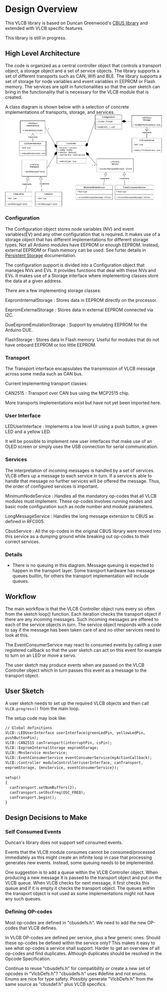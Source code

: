 # Design Overview

This VLCB library is based on Duncan Greenwood's [CBUS library](https://github.com/MERG-DEV/CBUS)
and extended with VLCB specific features.

This library is still in progress.

## High Level Architecture
The code is organized as a central controller object that controls a transport object, 
a storage object and a set of service objects.
The library supports a set of different transports such as CAN, Wifi and BLE.
The library supports a set of storage for node variables and event variables in EEPROM or Flash memory.
The services are split in functionalities so that the user sketch can bring in the functionality
that is necessary for the VLCB module that is created.

A class diagram is shown below with a selection of concrete implementations of transports, storage, 
and services.
![Class Diagram](VLCB-Arduino-Classes.png)

### Configuration
The Configuration object stores node variables (NV) and event variables(EV) and any other configuration
that is required. It makes use of a storage object that has different implementations for different
storage types. Not all Arduino modules have EEPROM or enough EEPROM. Instead, external EEPROM or
Flash memory can be used.
See furter details in [Persistent Storage](PersistentStorage.md) documentation.

The configuration support is divided into a Configuration object that manages NVs and EVs.
It provides functions that deal with these NVs and EVs. 
It makes use of a Storage interface where implementing classes store the data at a given
address.

There are a few implementing storage classes:

EepromInternalStorage
: Stores data in EEPROM directly on the processor.

EepromExternalStorage
: Stores data in external EEPROM connected via I2C.

DueEepromEmulationStorage
: Support by emulating EEPROM for the Arduino DUE.

FlashStorage
: Stores data in Flash memory. Useful for modules that do not have onboard EEPROM or too
little EEPROM.

### Transport
The Transport interface encapsulates the transmission of VLCB message across some
media such as CAN bus.

Current implementing transport classes:

CAN2515
: Transport over CAN bus using the MCP2515 chip.

More transports implementations exist but have not yet been imported here.

### User Interface

LEDUserInterface
: Implements a low level UI using a push button, a green LED and a yellow LED. 

It will be possible to implement new user interfaces that make use of an OLED screen or simply
uses the USB connection for serial communication.

### Services

The interpretation of incoming messages is handled by a set of services.
VLCB offers up a message to each service in turn. 
If a service is able to handle that message no further services will be offered the message.
Thus, the order of configured services is important.

MinimumNodeService
: Handles all the mandatory op-codes that all VLCB modules must implement. 
These op-codes involves running modes and basic node configuration such as node number and
module parameters.

LongMessageService
: Handles the long message extension to CBUS as defined in RFC005.

CbusService
: All the op-codes in the original CBUS library were moved into this service as a 
dumping ground while breaking out op-codes to their correct services.

### Details
* There is no queuing in this diagram. Message queuing is expected to happen in the transport layer.
  Some transport hardware has message queues builtin, for others the transport implementation
  will include queues.

## Workflow
The main workflow is that the VLCB Controller object runs every so often from the sketch loop() function.
Each iteration checks the transport object if there are any incoming messages. 
Such incoming messages are offered to each of the service objects in turn.
The service object responds with a code to say if the message has been taken care of and no other
services need to look at this.

The EventConsumerService may react to consumed events by calling a user registered callback so that
the user sketch can act on this event for example to turn on an LED or move a servo.

The user sketch may produce events when are passed on the VLCB Controller object which in turn passes 
this event as a message to the transport object.

## User Sketch

A user sketch needs to set up the required VLCB objects and then call ```VLCB.progress()``` from 
the main loop.

The setup code may look like:
```
// Global definitions
VLCB::LEDUserInterface userInterface(greenLedPin, yellowLedPin, pushButtonPin); 
VLCB::CAN2515 canTransport(interruptPin, csPin); 
VLCB::EepromInternalStorage eepromStorage;
VLCB::MnsService mnsService;
VLCB::EventConsumerService eventConsumerService(myActionCallback);
VLCB::Controller moduleController(userInterface, canTransport, eepromStorage, {mnsService, eventConsumerService});

setup()
{
  canTransport.setNumBuffers(2);
  canTransport.setOscFreq(OSC_FREQ);
  canTransport.begin();
}
```

## Design Decisions to Make

### Self Consumed Events
Duncan's library does not support self consumed events. 

Events that the VLCB module consumes cannot be consumed/processed immediately as this might 
create an infinite loop in case that processing generates new events.
Instead, some queuing needs to be implemented. 

One suggestion is to add a queue within the VLCB Controller object.
When producing a new message it is passed to the transport object and put on the VLCB queue. 
When VLCB checks for next message, it first checks this queue and if it is empty it checks 
the transport object. 
The queues within the transport object is not used as some implementations might not have 
any such queues.

### Defining OP-codes
Most op-codes are defined in "cbusdefs.h".
We need to add the new OP-codes that VLCB defines.

In VLCB OP-codes are defined per service, plus a few generic ones. 
Should these op-codes be defined within the service only? 
This makes it easy to see what op-codes a service shall support. 
Harder to get an overview of all op-codes and find duplicates. 
Although duplicates should be resolved in the Opcode Specification.

Continue to reuse "cbusdefs.h" for compatibility or create a new set of opcodes in "VlcbDefs.h"?
"cbusdefs.h" uses #define and not enums. Enums are nice for type safety.
Possibly generate "VlcbDefs.h" from the same source as "cbusdef.h" plus VLCB specifics.
